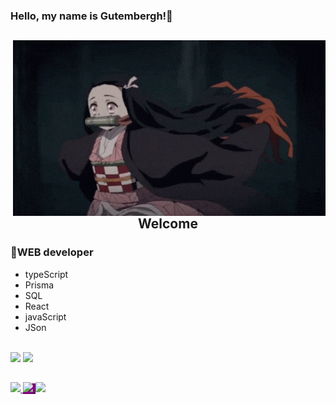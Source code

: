 ### Hello, my name is Gutembergh!👋 

##

<div align="left" width="50px">


   
   <a target="_blank" href="https://github.com/GutemberghVieira">
  <img src="https://github.com/GutemberghVieira/nlw-setup/blob/main/aniyuki-nezuko-kamado-gif-11.gif" align="right"   width="500px" style="max-width:100%; background:blue;">
   </a>
   
   
   <h2 align="center">Welcome</h2>

### 🤖WEB developer
   - typeScript
   - Prisma
   - SQL
   - React
   - javaScript
   - JSon

</div>
  <br>



 <img src="https://github-readme-stats.vercel.app/api?username=GutemberghVieira&show_icons=true&theme=radical"/>
 <img src="https://github-readme-stats.vercel.app/api/top-langs/?username=GutemberghVieira&show=true&theme=radical,javascript,html"/>
 
 

##
  
  <div>
    <a href="https://www.linkedin.com/in/gutembergh-vieira-987b82222/" target="_blank"> <img src="https://camo.githubusercontent.com/8e2fd59119394d8b62427a61db0bacdbbd3b396070c263a314c6e445ebe8261c/68747470733a2f2f696d672e736869656c64732e696f2f62616467652f2d4c696e6b6564696e2d3636313046323f7374796c653d666f722d7468652d6261646765266c6f676f3d4c696e6b6564696e266c6f676f436f6c6f723d464646464646266c696e6b3d68747470733a2f2f7777772e6c696e6b6564696e2e636f6d2f696e2f69757269636f6465" data-canonical-src="https://img.shields.io/badge/LinkedIn-0077B5?style=for-the-badge&logo=linkedin&logoColor=white" target="_blank"> </a>
 <a href="https://www.instagram.com/gut_embergh04/"  style="background:purple;"  target="_blank">  <img src="https://camo.githubusercontent.com/b7dbe39a3ba67f888b6c1bdb91b56a9324935011ff6ffcb03e92dd1c6fbd3d83/68747470733a2f2f696d672e736869656c64732e696f2f62616467652f2d496e7374616772616d2d3636313046323f7374796c653d666f722d7468652d6261646765266c6f676f3d496e7374616772616d266c6f676f436f6c6f723d464646464646266c696e6b3d68747470733a2f2f7777772e696e7374616772616d2e636f6d2f69757269636f6465" data-canonical-src="https://img.shields.io/badge/Instagram-E4405F?style=for-the-badge&logo=instagram&logoColor=white" target="_blank">  </a>  
 <a href="https://discord.com/channels/327861810768117763/1063487839997796433"  target="_blank">
     <img src="https://camo.githubusercontent.com/d476341d78b830dc6d0e220a5f5ca4c7ae9ab0b8f028a8f79e6dff4664fb44fc/68747470733a2f2f696d672e736869656c64732e696f2f62616467652f2d446973636f72642d3636313046323f7374796c653d666f722d7468652d6261646765266c6f676f3d446973636f7264266c6f676f436f6c6f723d464646464646266c696e6b3d68747470733a2f2f646973636f72642e67672f516576444a71437a6159"></a>
       </div>

                  
  
